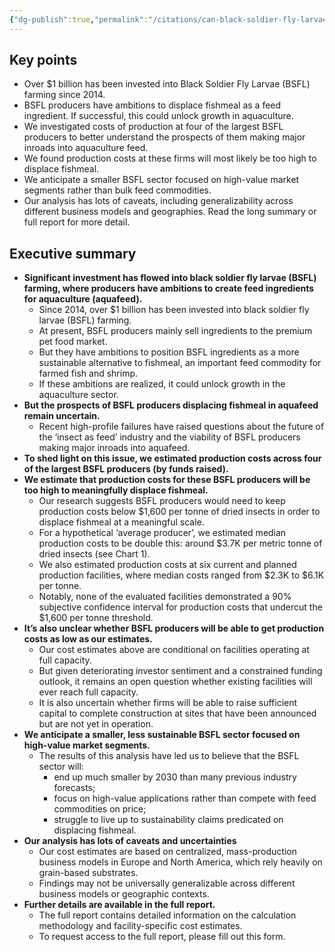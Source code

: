 ```yaml
---
{"dg-publish":true,"permalink":"/citations/can-black-soldier-fly-larvae-bsfl-producers-displace-fishmeal-rethink-priorities/","tags":["insects"],"created":"2025-10-23T11:11:23.031+01:00","updated":"2025-10-23T11:11:23.055+01:00"}
---
```


## Key points

*   Over $1 billion has been invested into Black Soldier Fly Larvae (BSFL) farming since 2014.
*   BSFL producers have ambitions to displace fishmeal as a feed ingredient. If successful, this could unlock growth in aquaculture.
*   We investigated costs of production at four of the largest BSFL producers to better understand the prospects of them making major inroads into aquaculture feed.
*   We found production costs at these firms will most likely be too high to displace fishmeal.
*   We anticipate a smaller BSFL sector focused on high-value market segments rather than bulk feed commodities.
*   Our analysis has lots of caveats, including generalizability across different business models and geographies. Read the long summary or full report for more detail.

## Executive summary

*   **Significant investment has flowed into black soldier fly larvae (BSFL) farming, where producers have ambitions to create feed ingredients for aquaculture (aquafeed).**
    *   Since 2014, over $1 billion has been invested into black soldier fly larvae (BSFL) farming.
    *   At present, BSFL producers mainly sell ingredients to the premium pet food market.
    *   But they have ambitions to position BSFL ingredients as a more sustainable alternative to fishmeal, an important feed commodity for farmed fish and shrimp.
    *   If these ambitions are realized, it could unlock growth in the aquaculture sector.
*   **But the prospects of BSFL producers displacing fishmeal in aquafeed remain uncertain.**
    *   Recent high-profile failures have raised questions about the future of the ‘insect as feed’ industry and the viability of BSFL producers making major inroads into aquafeed.
*   **To shed light on this issue, we estimated production costs across four of the largest BSFL producers (by funds raised).**
*   **We estimate that production costs for these BSFL producers will be too high to meaningfully displace fishmeal.**
    *   Our research suggests BSFL producers would need to keep production costs below $1,600 per tonne of dried insects in order to displace fishmeal at a meaningful scale.
    *   For a hypothetical ‘average producer’, we estimated median production costs to be double this: around $3.7K per metric tonne of dried insects (see Chart 1).
    *   We also estimated production costs at six current and planned production facilities, where median costs ranged from $2.3K to $6.1K per tonne.
    *   Notably, none of the evaluated facilities demonstrated a 90% subjective confidence interval for production costs that undercut the $1,600 per tonne threshold.
*   **It’s also unclear whether BSFL producers will be able to get production costs as low as our estimates.**
    *   Our cost estimates above are conditional on facilities operating at full capacity.
    *   But given deteriorating investor sentiment and a constrained funding outlook, it remains an open question whether existing facilities will ever reach full capacity.
    *   It is also uncertain whether firms will be able to raise sufficient capital to complete construction at sites that have been announced but are not yet in operation.
*   **We anticipate a smaller, less sustainable BSFL sector focused on high-value market segments.**
    *   The results of this analysis have led us to believe that the BSFL sector will:
        *   end up much smaller by 2030 than many previous industry forecasts;
        *   focus on high-value applications rather than compete with feed commodities on price;
        *   struggle to live up to sustainability claims predicated on displacing fishmeal.
*   **Our analysis has lots of caveats and uncertainties**
    *   Our cost estimates are based on centralized, mass-production business models in Europe and North America, which rely heavily on grain-based substrates.
    *   Findings may not be universally generalizable across different business models or geographic contexts.
*   **Further details are available in the full report.**
    *   The full report contains detailed information on the calculation methodology and facility-specific cost estimates.
    *   To request access to the full report, please fill out this form.